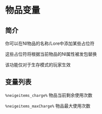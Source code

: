# 物品变量

## 简介

你可以在NI物品的名称/Lore中添加某些占位符

这些占位符将根据当前物品的NI属性被发包替换

该功能仅对于生存模式的玩家生效

## 变量列表

`%neigeitems_charge%` 物品当前剩余使用次数

`%neigeitems_maxCharge%` 物品最大使用次数
